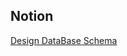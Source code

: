  ## Notion
 
 [Design DataBase Schema](https://www.integrate.io/ko/blog/complete-guide-to-database-schema-design-ko/)
 
 
 
